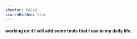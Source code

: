 ```yaml
---
showtoc: false
searchHidden: true
---
```

#### working on it I will add some tools that I use in my daily life.


